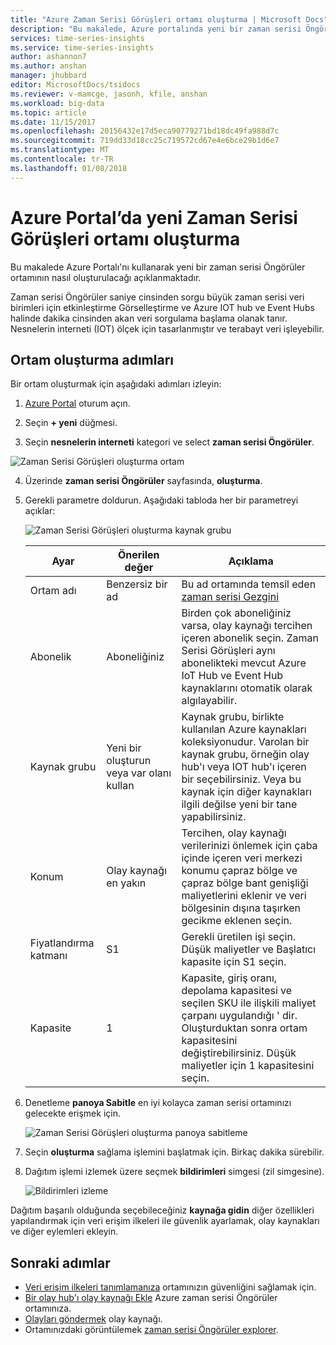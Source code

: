 ```yaml
---
title: "Azure Zaman Serisi Görüşleri ortamı oluşturma | Microsoft Docs"
description: "Bu makalede, Azure portalında yeni bir zaman serisi Öngörüler ortamı oluşturmak için nasıl kullanılacağını açıklar."
services: time-series-insights
ms.service: time-series-insights
author: ashannon7
ms.author: anshan
manager: jhubbard
editor: MicrosoftDocs/tsidocs
ms.reviewer: v-mamcge, jasonh, kfile, anshan
ms.workload: big-data
ms.topic: article
ms.date: 11/15/2017
ms.openlocfilehash: 20156432e17d5eca90779271bd18dc49fa988d7c
ms.sourcegitcommit: 719dd33d18cc25c719572cd67e4e6bce29b1d6e7
ms.translationtype: MT
ms.contentlocale: tr-TR
ms.lasthandoff: 01/08/2018
---
```

# <a name="create-a-new-time-series-insights-environment-in-the-azure-portal"></a>Azure Portal’da yeni Zaman Serisi Görüşleri ortamı oluşturma
Bu makalede Azure Portalı'nı kullanarak yeni bir zaman serisi Öngörüler ortamının nasıl oluşturulacağı açıklanmaktadır.

Zaman serisi Öngörüler saniye cinsinden sorgu büyük zaman serisi veri birimleri için etkinleştirme Görselleştirme ve Azure IOT hub ve Event Hubs halinde dakika cinsinden akan veri sorgulama başlama olanak tanır.  Nesnelerin interneti (IOT) ölçek için tasarlanmıştır ve terabayt veri işleyebilir.

## <a name="steps-to-create-the-environment"></a>Ortam oluşturma adımları
Bir ortam oluşturmak için aşağıdaki adımları izleyin:

1.  [Azure Portal](https://portal.azure.com) oturum açın.

2.  Seçin **+ yeni** düğmesi.

3.  Seçin **nesnelerin interneti** kategori ve select **zaman serisi Öngörüler**.

   ![Zaman Serisi Görüşleri oluşturma ortam](media/time-series-insights-get-started/1-new-tsi.png)

4.  Üzerinde **zaman serisi Öngörüler** sayfasında, **oluşturma**.

5. Gerekli parametre doldurun. Aşağıdaki tabloda her bir parametreyi açıklar:
   
   ![Zaman Serisi Görüşleri oluşturma kaynak grubu](media/time-series-insights-get-started/2-create-tsi.png)
   
   Ayar|Önerilen değer|Açıklama
   ---|---|---
   Ortam adı | Benzersiz bir ad | Bu ad ortamında temsil eden [zaman serisi Gezgini](https://insights.timeseries.azure.com)
   Abonelik | Aboneliğiniz | Birden çok aboneliğiniz varsa, olay kaynağı tercihen içeren abonelik seçin. Zaman Serisi Görüşleri aynı abonelikteki mevcut Azure IoT Hub ve Event Hub kaynaklarını otomatik olarak algılayabilir.
   Kaynak grubu | Yeni bir oluşturun veya var olanı kullan | Kaynak grubu, birlikte kullanılan Azure kaynakları koleksiyonudur. Varolan bir kaynak grubu, örneğin olay hub'ı veya IOT hub'ı içeren bir seçebilirsiniz. Veya bu kaynak için diğer kaynakları ilgili değilse yeni bir tane yapabilirsiniz.
   Konum | Olay kaynağı en yakın | Tercihen, olay kaynağı verilerinizi önlemek için çaba içinde içeren veri merkezi konumu çapraz bölge ve çapraz bölge bant genişliği maliyetlerini eklenir ve veri bölgesinin dışına taşırken gecikme eklenen seçin.
   Fiyatlandırma katmanı | S1 | Gerekli üretilen işi seçin. Düşük maliyetler ve Başlatıcı kapasite için S1 seçin.
   Kapasite | 1 | Kapasite, giriş oranı, depolama kapasitesi ve seçilen SKU ile ilişkili maliyet çarpanı uygulandığı ' dir.  Oluşturduktan sonra ortam kapasitesini değiştirebilirsiniz. Düşük maliyetler için 1 kapasitesini seçin. 
  
6. Denetleme **panoya Sabitle** en iyi kolayca zaman serisi ortamınızı gelecekte erişmek için.

   ![Zaman Serisi Görüşleri oluşturma panoya sabitleme](media/time-series-insights-get-started/3-pin-create.png)

7. Seçin **oluşturma** sağlama işlemini başlatmak için. Birkaç dakika sürebilir.

8. Dağıtım işlemi izlemek üzere seçmek **bildirimleri** simgesi (zil simgesine).

   ![Bildirimleri izleme](media/time-series-insights-get-started/4-notifications.png)

Dağıtım başarılı olduğunda seçebileceğiniz **kaynağa gidin** diğer özellikleri yapılandırmak için veri erişim ilkeleri ile güvenlik ayarlamak, olay kaynakları ve diğer eylemleri ekleyin.

## <a name="next-steps"></a>Sonraki adımlar
* [Veri erişim ilkeleri tanımlamanıza](time-series-insights-data-access.md) ortamınızın güvenliğini sağlamak için.
* [Bir olay hub'ı olay kaynağı Ekle](time-series-insights-how-to-add-an-event-source-eventhub.md) Azure zaman serisi Öngörüler ortamınıza. 
* [Olayları göndermek](time-series-insights-send-events.md) olay kaynağı.
* Ortamınızdaki görüntülemek [zaman serisi Öngörüler explorer](https://insights.timeseries.azure.com).
